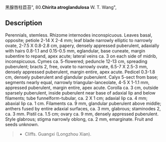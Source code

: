 黑腺唇柱苣苔",
80.**Chirita atroglandulosa** W. T. Wang",

## Description
Perennials, stemless. Rhizome internodes inconspicuous. Leaves basal, opposite; petiole 2-14 X 2-4 mm; leaf blade narrowly elliptic to narrowly ovate, 2-7.5 X 0.8-2.8 cm, papery, densely appressed puberulent, adaxially with hairs 0.8-1.1 and 0.15-0.5 mm, eglandular, base cuneate, margin subentire to repand, apex acute; lateral veins ca. 3 on each side of midrib, inconspicuous. Cymes ca. 5-flowered; peduncle 12-13 cm, spreading puberulent; bracts 2, free, ovate to narrowly ovate, 6.5-7 X 2.5-3 mm, densely appressed puberulent, margin entire, apex acute. Pedicel 0.3-1.8 cm, densely puberulent and glandular puberulent. Calyx 5-sect from base; segments nearly equal, narrowly triangular-lanceolate, 4-5 X 1-1.1 mm, appressed puberulent, margin entire, apex acute. Corolla ca. 3 cm, outside sparsely puberulent, inside puberulent near base of adaxial lip and below filaments; tube funnelform-tubular, ca. 2 X 1 cm; adaxial lip ca. 4 mm; abaxial lip ca. 1 cm. Filaments ca. 9 mm, glandular puberulent above middle; anthers fused by entire adaxial surfaces, ca. 3 mm, glabrous; staminodes 2, ca. 3 mm. Pistil ca. 1.5 cm; ovary ca. 9 mm, densely appressed puberulent. Style glabrous; stigma narrowly oblong, ca. 2 mm, emarginate. Fruit and seeds unknown.

> * Cliffs. Guangxi (Longzhou Xian).
